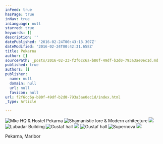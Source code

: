 ```yaml
---
inFeed: true
hasPage: true
inNav: true
inLanguage: null
starred: true
keywords: []
description: ''
datePublished: '2016-02-24T00:43:13.307Z'
dateModified: '2016-02-24T00:42:31.658Z'
title: Pekarna
author: []
sourcePath: _posts/2016-02-23-f2f6cc6a-b80f-49df-b2d0-793a3ae0ec1d.md
published: true
authors: []
publisher:
  name: null
  domain: null
  url: null
  favicon: null
url: f2f6cc6a-b80f-49df-b2d0-793a3ae0ec1d/index.html
_type: Article

---
```

![Mkc HQ & Hostel Pekarna](https://s3-us-west-2.amazonaws.com/the-grid-img/p/18190a897e54753f15887889d955fa7659227aad.jpg)
![Shamanistic lore & Modern arhitecture](https://s3-us-west-2.amazonaws.com/the-grid-img/p/0f624e41d1e65cd6643d1830dd3394fc28a2e13b.jpg)
![](https://the-grid-user-content.s3-us-west-2.amazonaws.com/24c7757d-6705-4952-b98a-aff57f26c38e.jpg)
![Lubadar Building](https://s3-us-west-2.amazonaws.com/the-grid-img/p/786668b9cc3d7a73e2c9d4d8b8b7f7b28e520c81.jpg)
![Gustaf hall](https://s3-us-west-2.amazonaws.com/the-grid-img/p/6c896ae311dbe7bc39107b7655e40d01a6ca5ac2.jpg)
![](https://s3-us-west-2.amazonaws.com/the-grid-img/p/ec3a18927c14cc5748f510406780b419ad156007.jpg)
![Gustaf hall](https://s3-us-west-2.amazonaws.com/the-grid-img/p/985128b16aad656c0a5ab57dac260dd5975b350a.jpg)
![Supernova](https://s3-us-west-2.amazonaws.com/the-grid-img/p/b36cfb5e9abd3c333e90b9e971edf5cbf395be3b.jpg)
![](https://the-grid-user-content.s3-us-west-2.amazonaws.com/94b0012d-571d-4320-a621-e1a2c5202a72.jpg)

Pekarna, Maribor